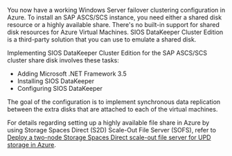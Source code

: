 You now have a working Windows Server failover clustering configuration in Azure. To install an SAP ASCS/SCS instance, you need either a shared disk resource or a highly available share. There's no built-in support for shared disk resources for Azure Virtual Machines. SIOS DataKeeper Cluster Edition is a third-party solution that you can use to emulate a shared disk.

Implementing SIOS DataKeeper Cluster Edition for the SAP ASCS/SCS cluster share disk involves these tasks:

- Adding Microsoft .NET Framework 3.5
- Installing SIOS DataKeeper
- Configuring SIOS DataKeeper

The goal of the configuration is to implement synchronous data replication between the extra disks that are attached to each of the virtual machines.

For details regarding setting up a highly available file share in Azure by using Storage Spaces Direct (S2D) Scale-Out File Server (SOFS), refer to [Deploy a two-node Storage Spaces Direct scale-out file server for UPD storage in Azure](/windows-server/remote/remote-desktop-services/rds-storage-spaces-direct-deployment).
